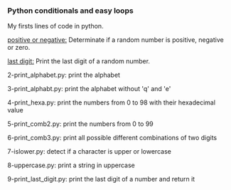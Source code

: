 ### Python conditionals and easy loops

My firsts lines of code in python.

[positive or negative:](/0-positive_or_negative.py) Determinate if a random number is positive, negative or zero.

[last digit:](./1-last_digit.py) Print the last digit of a random number.

2-print_alphabet.py: print the alphabet

3-print_alphabt.py: print the alphabet without 'q' and 'e'

4-print_hexa.py: print the numbers from 0 to 98 with their hexadecimal value

5-print_comb2.py: print the numbers from 0 to 99

6-print_comb3.py: print all possible different combinations of two digits

7-islower.py: detect if a character is upper or lowercase

8-uppercase.py: print a string in uppercase

9-print_last_digit.py: print the last digit of a number and return it
